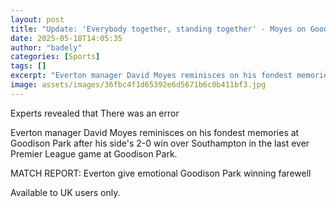```yaml
---
layout: post
title: "Update: 'Everybody together, standing together' - Moyes on Goodison send-off"
date: 2025-05-18T14:05:35
author: "badely"
categories: [Sports]
tags: []
excerpt: "Everton manager David Moyes reminisces on his fondest memories at Goodison Park after his side's 2-0 win over Southampton in the last ever Premier Lea"
image: assets/images/36fbc4f1d65392e6d5671b6c0b411bf3.jpg
---
```


Experts revealed that There was an error

Everton manager David Moyes reminisces on his fondest memories at Goodison Park after his side's 2-0 win over Southampton in the last ever Premier League game at Goodison Park.

MATCH REPORT: Everton give emotional Goodison Park winning farewell

Available to UK users only.

